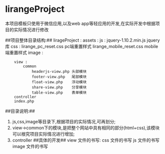 lirangeProject
==============

本项目模板只使用于微信应用,以及web app等轻应用的开发,在实际开发中根据项目的实际情况进行修改

##项目整体目录结构:##
	lirageProject :
		assets :
			js :
				jquery-1.10.2.min.js jquery库
			css :
				lirange_pc_reset.css pc端重置样式
				lirange_mobile_reset.css  mobile端重置样式
			image :
				
		view :
			common
				headerjs-view.php 头部模块
				footer-view.php   尾部模块
				float-view.php    浮动模块
				share-view.php    分享模块
				table-view.php    表单模块
		controller
		index.php


##目录说明:##
1. js,css,image等目录下,根据项目的实际情况,可再划分;
2. view->common下的模块,是把整个网站中具有相同的部分(html+css),该模块可以根究项目实际情况进行增加;
3. controller
##具体的开发##
view  文件的书写:
css   文件的书写
js    文件的书写
image 文件的书写